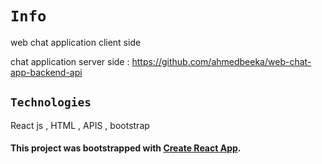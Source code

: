 # `Info`
web chat application client side

chat application server side : https://github.com/ahmedbeeka/web-chat-app-backend-api


## `Technologies`
React js , HTML , APIS , bootstrap

#### This project was bootstrapped with [Create React App](https://github.com/facebook/create-react-app).

